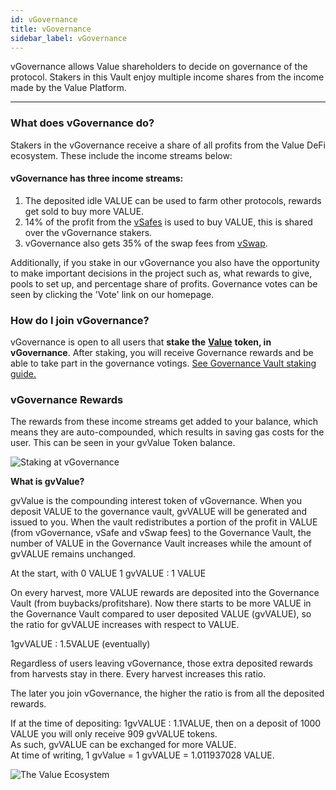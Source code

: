 ```yaml
---
id: vGovernance
title: vGovernance
sidebar_label: vGovernance
---
```


vGovernance allows Value shareholders to decide on governance of the protocol. Stakers in this Vault enjoy multiple income shares from the income made by the Value Platform.

---

### **What does vGovernance do?**

Stakers in the vGovernance receive a share of all profits from the Value DeFi ecosystem. These include the income streams below:

#### **vGovernance has three income streams:**

1. The deposited idle VALUE can be used to farm other protocols, rewards get sold to buy more VALUE.
2.  14% of the profit from the [vSafes](/value-vaults) is used to buy VALUE, this is shared over the vGovernance stakers.
3.  vGovernance also gets 35% of the swap fees from [vSwap](/value-liquid).

Additionally, if you stake in our vGovernance you also have the opportunity to make important decisions in the project such as, what rewards to give, pools to set up, and percentage share of profits. Governance votes can be seen by clicking the 'Vote' link on our homepage.

### How do I join vGovernance?

vGovernance is open to all users that **stake the** [**Value**](/value-token) **token, in vGovernance**. After staking, you will receive Governance rewards and be able to take part in the governance votings. [See Governance Vault staking guide.](/G1)

###  vGovernance Rewards

The rewards from these income streams get added to your balance, which means they are auto-compounded, which results in saving gas costs for the user.  This can be seen in your gvValue Token balance.

![Staking at vGovernance](../img/staking-at-governance-vault.png)

  
**What is gvValue?**

gvValue is the compounding interest token of vGovernance. When you deposit VALUE to the governance vault, gvVALUE will be generated and issued to you. When the vault redistributes a portion of the profit in VALUE \(from vGovernance, vSafe and vSwap fees\) to the Governance Vault, the number of VALUE in the Governance Vault increases while the amount of gvVALUE remains unchanged.

At the start, with 0 VALUE 1 gvVALUE : 1 VALUE

On every harvest, more VALUE rewards are deposited into the Governance Vault \(from buybacks/profitshare\). Now there starts to be more VALUE in the Governance Vault compared to user deposited VALUE \(gvVALUE\), so the ratio for gvVALUE increases with respect to VALUE.

1gvVALUE : 1.5VALUE \(eventually\)

Regardless of users leaving vGovernance, those extra deposited rewards from harvests stay in there. Every harvest increases this ratio.

The later you join vGovernance, the higher the ratio is from all the deposited rewards.

If at the time of depositing: 1gvVALUE : 1.1VALUE, then on a deposit of 1000 VALUE you will only receive 909 gvVALUE tokens.  
As such, gvVALUE can be exchanged for more VALUE.   
At time of writing, 1 gvValue = 1 gvVALUE = 1.011937028 VALUE.  


![The Value Ecosystem](../img/value-ecosystem.png)
